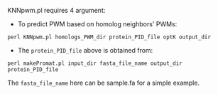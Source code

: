 KNNpwm.pl requires 4 argument: <homolog PWM dir with PWMs having equal length> <protein similarity matrix file derived from ClustalW> <optK of KNN> <output dir for predicted PWMs>
  
* To predict PWM based on homolog neighbors' PWMs:
```
perl KNNpwm.pl homologs_PWM_dir protein_PID_file optK output_dir
```

* The `protein_PID_file` above is obtained from:
```
perl makePromat.pl input_dir fasta_file_name output_dir protein_PID_file
```
The `fasta_file_name` here can be sample.fa for a simple example.
